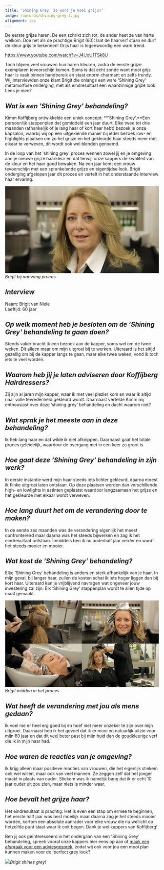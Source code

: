 ```yaml
---
title: 'Shining Grey: zo word je mooi grijs!'
image: /uploads/shining-grey-3.jpg
alignment: top
---
```



De eerste grijze haren. De een schrikt zich rot, de ander heet ze van harte welkom. Doe net als de prachtige Brigit (60): laat de haarverf staan en durf de kleur grijs te bekennen! Grijs haar is tegenwoordig een ware trend.

https://www.youtube.com/watch?v=J4UoU1TSk8U

Toch blijven veel vrouwen hun haren kleuren, zodra de eerste grijze exemplaren tevoorschijn komen. Soms is dat echt zonde want mooi grijs haar is vaak binnen handbereik en staat enorm charmant en zelfs trendy. Wij interviewden onze klant Brigit die onlangs een ware 'Shining Grey' metamorfose onderging, met als eindresultaat een waanzinnige grijze look. Lees je mee?

## *Wat is een 'Shining Grey' behandeling?*

Kimm Koffijberg ontwikkelde een uniek concept: **‘Shining Grey’.**Een persoonlijk stappenplan dat gemiddeld een jaar duurt. Elke twee tot drie maanden (afhankelijk of je lang haar of kort haar hebt) bezoek je onze kapsalon, waarbij wij op een uitgekiende manier bij ieder bezoek low- en highlights plaatsen om zo het grijze en het gekleurde haar steeds meer met elkaar te verweven, dit wordt ook wel blenden genoemd.

In de loop van het 'shining grey' proces wennen zowel jij en je omgeving aan je nieuwe grijze haarkleur en dat terwijl onze kappers de kwaliteit van de kleur en het haar goed bewaken. Na een jaar komt een vrouw tevoorschijn met een sprankelende grijze en eigentijdse look. Brigit onderging afgelopen jaar dit proces en vertelt in het onderstaande interview haar ervaring.

[![](/uploads/versions/shining-grey-voor---x----2048-1152x---.jpg)](https://youtu.be/f8JpVi4UMEM)*Brigit bij aanvang proces*

## *Interview*

Naam: Brigit van Niele
<br>Leeftijd: 60 jaar

## *Op welk moment heb je besloten om de ‘Shining Grey' behandeling te gaan doen?*

Steeds vaker bracht ik een bezoek aan de kapper, soms wel om de twee weken. Dit alleen maar om mijn uitgroei bij te werken. Uiteraard is het altijd gezellig om bij de kapper langs te gaan, maar elke twee weken, vond ik toch iets te veel worden.

## *Waarom heb jij je laten adviseren door Koffijberg Hairdressers?*

Zij zijn al jaren mijn kapper, waar ik met veel plezier kom en waar ik altijd naar volle tevredenheid gekleurd wordt. Daarnaast vertelde Kimm mij enthousiast over deze ‘shining grey' behandeling en dacht waarom niet?

## *Wat sprak je het meeste aan in deze behandeling?*

Ik heb lang haar en dat wilde ik niet afknippen. Daarnaast gaat het totale proces geleidelijk, waardoor de overgang niet in een keer zo groot is.

## *Hoe gaat deze ‘Shining Grey’ behandeling in zijn werk?*

In eerste instantie werd mijn haar steeds iets lichter gekleurd, daarna moest ik flinke uitgroei laten ontstaan. Op deze plaatsen worden dan verschillende high- en lowlights in astinten geplaatst waardoor langzaamaan het grijze en het gekleurde met elkaar wordt verweven.

## *Hoe lang duurt het om de verandering door te maken?*

In de eerste zes maanden was de verandering eigenlijk het meest confronterend maar daarna was het steeds bijwerken en zag ik het eindresultaat ontstaan. Inmiddels ben ik nu anderhalf jaar verder en wordt het steeds mooier en mooier.

## *Wat kost de ‘Shining Grey’ behandeling?*

Elke ‘Shining Grey’ behandeling is anders en sterk afhankelijk van je haar. In mijn geval, bij langer haar, zullen de kosten schat ik iets hoger liggen dan bij kort haar. Uiteraard kan je vrijblijvend navragen wat ongeveer jouw investering zal zijn. Elk ‘Shining Grey’ stappenplan wordt te allen tijde op maat gemaakt.

[![](/uploads/versions/shining-grey---x----844-474x---.png)](https://youtu.be/f8JpVi4UMEM)*Brigit midden in het proces*

## *Wat heeft de verandering met jou als mens gedaan?*

Ik voel me er heel erg goed bij en hoef niet meer onzeker te zijn over mijn uitgroei. Daarnaast heb ik het gevoel dat ik er mooi en natuurlijk uitzie voor mijn 60 jaar en dat dit veel beter past bij mijn huid dan de goudkleurige verf die ik in mijn haar had.

## *Hoe waren de reacties van je omgeving?*

Ik krijg alleen maar positieve reacties van vrouwen, die het eigenlijk stiekem ook wel willen, maar ook van veel mannen. Ze zeggen zelf dat het jonger maakt in plaats van ouder. Stiekem was ik namelijk bang dat ik er echt 10 jaar ouder uit zou zien, maar niets is minder waar.

## *Hoe bevalt het grijze haar?*

Het eindresultaat is prachtig. Het is even een stap om ermee te beginnen, het eerste half jaar was best moeilijk maar daarna zag je het steeds mooier worden, kortom een absolute aanrader voor elke vrouw die nu wellicht op hetzelfde punt staat waar ik ooit begon. Dank je wel kappers van Koffijberg!

Ben jij ook geïnteresseerd in het ondergaan van een 'Shining Grey' behandeling, spreek vooral onze kappers hier eens op aan of [maak een afspraak voor een adviesgesprek](http://www.koffijberg.nl/contact/), zodat wij ook voor jou een mooi plan kunnen maken voor de ‘perfect grey look’!

[![](/uploads/shining-grey-3.jpg)](https://youtu.be/f8JpVi4UMEM)*Brigit shines grey!*